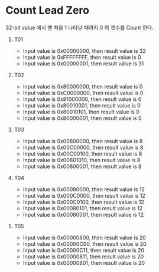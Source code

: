 # Count Lead Zero

32-bit value 에서 맨 처음 1 나타날 때까지 0 의 갯수를 Count 한다.

1. T01  
    -  Input value is 0x00000000, then result value is 32
    -  Input value is 0xFFFFFFFF, then result value is  0
    -  Input value is 0x00000001, then result value is 31  

1. T02
    -  Input value is 0x80000000, then result value is  0
    -  Input value is 0xC0000000, then result value is  0
    -  Input value is 0x81000000, then result value is  0
    -  Input value is 0x80010001, then result value is  0
    -  Input value is 0x80010101, then result value is  0
    -  Input value is 0x80000001, then result value is  0  

1. T03
    -  Input value is 0x00800000, then result value is  8
    -  Input value is 0x00C00000, then result value is  8
    -  Input value is 0x00C00100, then result value is  8
    -  Input value is 0x00801010, then result value is  8
    -  Input value is 0x00800001, then result value is  8  

1. T04
    -  Input value is 0x00080000, then result value is 12
    -  Input value is 0x000C0000, then result value is 12
    -  Input value is 0x000C0100, then result value is 12
    -  Input value is 0x00080101, then result value is 12
    -  Input value is 0x00080001, then result value is 12  

1. T05
    -  Input value is 0x00000800, then result value is 20
    -  Input value is 0x00000C00, then result value is 20
    -  Input value is 0x00000C11, then result value is 20
    -  Input value is 0x00000811, then result value is 20
    -  Input value is 0x00000801, then result value is 20

